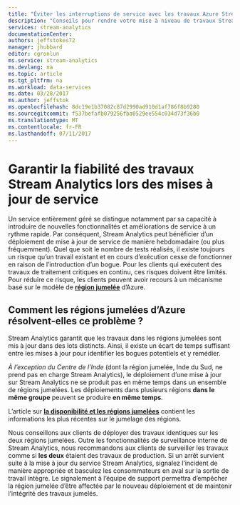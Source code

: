 ```yaml
---
title: "Éviter les interruptions de service avec les travaux Azure Stream Analytics | Microsoft Docs"
description: "Conseils pour rendre votre mise à niveau de travaux Stream Analytics résistante."
services: stream-analytics
documentationCenter: 
authors: jeffstokes72
manager: jhubbard
editor: cgronlun
ms.service: stream-analytics
ms.devlang: na
ms.topic: article
ms.tgt_pltfrm: na
ms.workload: data-services
ms.date: 03/28/2017
ms.author: jeffstok
ms.openlocfilehash: 8dc19e1b37082c87d2990ad910d1af786f8b9280
ms.sourcegitcommit: f537befafb079256fba0529ee554c034d73f36b0
ms.translationtype: MT
ms.contentlocale: fr-FR
ms.lasthandoff: 07/11/2017
---
```

# <a name="guarantee-stream-analytics-job-reliability-during-service-updates"></a>Garantir la fiabilité des travaux Stream Analytics lors des mises à jour de service

Un service entièrement géré se distingue notamment par sa capacité à introduire de nouvelles fonctionnalités et améliorations de service à un rythme rapide. Par conséquent, Stream Analytics peut bénéficier d’un déploiement de mise à jour de service de manière hebdomadaire (ou plus fréquemment). Quel que soit le nombre de tests réalisés, il existe toujours un risque qu’un travail existant et en cours d’exécution cesse de fonctionner en raison de l’introduction d’un bogue. Pour les clients qui exécutent des travaux de traitement critiques en continu, ces risques doivent être limités. Pour réduire ce risque, les clients peuvent avoir recours à un mécanisme basé sur le modèle de **[région jumelée](https://docs.microsoft.com/azure/best-practices-availability-paired-regions)** d’Azure. 

## <a name="how-do-azure-paired-regions-address-this-concern"></a>Comment les régions jumelées d’Azure résolvent-elles ce problème ?

Stream Analytics garantit que les travaux dans les régions jumelées sont mis à jour dans des lots distincts. Ainsi, il existe un écart de temps suffisant entre les mises à jour pour identifier les bogues potentiels et y remédier.

_À l’exception du Centre de l’Inde_ (dont la région jumelée, Inde du Sud, ne prend pas en charge Stream Analytics), le déploiement d’une mise à jour sur Stream Analytics ne se produit pas en même temps dans un ensemble de régions jumelées. Les déploiements dans plusieurs régions **dans le même groupe** peuvent se produire **en même temps**.

L’article sur **[la disponibilité et les régions jumelées](https://docs.microsoft.com/azure/best-practices-availability-paired-regions)** contient les informations les plus récentes sur le jumelage des régions.

Nous conseillons aux clients de déployer des travaux identiques sur les deux régions jumelées. Outre les fonctionnalités de surveillance interne de Stream Analytics, nous recommandons aux clients de surveiller les travaux comme si **les deux** étaient des travaux de production. Si un arrêt survient suite à la mise à jour du service Stream Analytics, signalez l’incident de manière appropriée et basculez les consommateurs en aval sur la sortie de travail intègre. Le signalement à l’équipe de support permettra d’empêcher la région jumelée d’être affectée par le nouveau déploiement et de maintenir l’intégrité des travaux jumelés.
